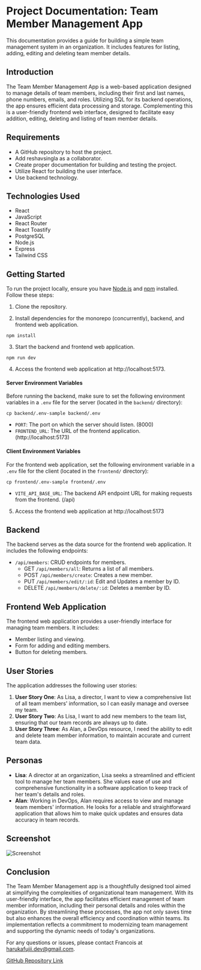 # Project Documentation: Team Member Management App

This documentation provides a guide for building a simple team management system in an organization. It includes features for listing, adding, editing and deleting team member details.

## Introduction

The Team Member Management App is a web-based application designed to manage details of team members, including their first and last names, phone numbers, emails, and roles. Utilizing SQL for its backend operations, the app ensures efficient data processing and storage. Complementing this is a user-friendly frontend web interface, designed to facilitate easy addition, editing, deleting and listing of team member details.

## Requirements

- A GitHub repository to host the project.
- Add reshavsingla as a collaborator.
- Create proper documentation for building and testing the project.
- Utilize React for building the user interface.
- Use backend technology.

## Technologies Used

- React
- JavaScript
- React Router
- React Toastify
- PostgreSQL
- Node.js
- Express
- Tailwind CSS

## Getting Started

To run the project locally, ensure you have [Node.js](https://nodejs.org/en/download/) and [npm](https://docs.npmjs.com/downloading-and-installing-node-js-and-npm) installed. Follow these steps:

1. Clone the repository.

2. Install dependencies for the monorepo (concurrently), backend, and frontend web application.

```
npm install
```

3. Start the backend and frontend web application.

```
npm run dev
```

4. Access the frontend web application at http://localhost:5173.

#### Server Environment Variables

Before running the backend, make sure to set the following environment variables in a `.env` file for the server (located in the `backend/` directory):

```
cp backend/.env-sample backend/.env
```

- `PORT`: The port on which the server should listen. (8000)
- `FRONTEND_URL`: The URL of the frontend application. (http://localhost:5173)

#### Client Environment Variables

For the frontend web application, set the following environment variable in a `.env` file for the client (located in the `frontend/` directory):

```
cp frontend/.env-sample frontend/.env
```

- `VITE_API_BASE_URL`: The backend API endpoint URL for making requests from the frontend. (/api)

5. Access the frontend web application at http://localhost:5173

## Backend

The backend serves as the data source for the frontend web application. It includes the following endpoints:

- `/api/members`: CRUD endpoints for members.
  - GET `/api/members/all`: Returns a list of all members.
  - POST `/api/members/create`: Creates a new member.
  - PUT `/api/members/edit/:id`: Edit and Updates a member by ID.
  - DELETE `/api/members/delete/:id`: Deletes a member by ID.

## Frontend Web Application

The frontend web application provides a user-friendly interface for managing team members. It includes:

- Member listing and viewing.
- Form for adding and editing members.
- Button for deleting members.

## User Stories

The application addresses the following user stories:

1. **User Story One**: As Lisa, a director, I want to view a comprehensive list of all team members' information, so I can easily manage and oversee my team.
2. **User Story Two**: As Lisa, I want to add new members to the team list, ensuring that our team records are always up to date.
3. **User Story Three**: As Alan, a DevOps resource, I need the ability to edit and delete team member information, to maintain accurate and current team data.

## Personas

- **Lisa**: A director at an organization, Lisa seeks a streamlined and efficient tool to manage her team members. She values ease of use and comprehensive functionality in a software application to keep track of her team's details and roles.
- **Alan**: Working in DevOps, Alan requires access to view and manage team members' information. He looks for a reliable and straightforward application that allows him to make quick updates and ensures data accuracy in team records.

## Screenshot

![Screenshot]()

## Conclusion

The Team Member Management app is a thoughtfully designed tool aimed at simplifying the complexities of organizational team management. With its user-friendly interface, the app facilitates efficient management of team member information, including their personal details and roles within the organization. By streamlining these processes, the app not only saves time but also enhances the overall efficiency and coordination within teams. Its implementation reflects a commitment to modernizing team management and supporting the dynamic needs of today's organizations.

For any questions or issues, please contact Francois at harukafujii.dev@gmail.com.

[GitHub Repository Link](https://github.com/harukafujii13/team-member-management-app.git)
